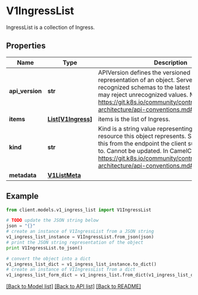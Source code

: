 # V1IngressList

IngressList is a collection of Ingress.

## Properties
Name | Type | Description | Notes
------------ | ------------- | ------------- | -------------
**api_version** | **str** | APIVersion defines the versioned schema of this representation of an object. Servers should convert recognized schemas to the latest internal value, and may reject unrecognized values. More info: https://git.k8s.io/community/contributors/devel/sig-architecture/api-conventions.md#resources | [optional] 
**items** | [**List[V1Ingress]**](V1Ingress.md) | items is the list of Ingress. | 
**kind** | **str** | Kind is a string value representing the REST resource this object represents. Servers may infer this from the endpoint the client submits requests to. Cannot be updated. In CamelCase. More info: https://git.k8s.io/community/contributors/devel/sig-architecture/api-conventions.md#types-kinds | [optional] 
**metadata** | [**V1ListMeta**](V1ListMeta.md) |  | [optional] 

## Example

```python
from client.models.v1_ingress_list import V1IngressList

# TODO update the JSON string below
json = "{}"
# create an instance of V1IngressList from a JSON string
v1_ingress_list_instance = V1IngressList.from_json(json)
# print the JSON string representation of the object
print V1IngressList.to_json()

# convert the object into a dict
v1_ingress_list_dict = v1_ingress_list_instance.to_dict()
# create an instance of V1IngressList from a dict
v1_ingress_list_form_dict = v1_ingress_list.from_dict(v1_ingress_list_dict)
```
[[Back to Model list]](../README.md#documentation-for-models) [[Back to API list]](../README.md#documentation-for-api-endpoints) [[Back to README]](../README.md)


